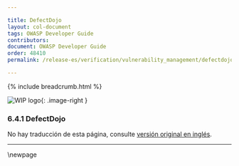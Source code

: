 ```yaml
---

title: DefectDojo
layout: col-document
tags: OWASP Developer Guide
contributors:
document: OWASP Developer Guide
order: 48410
permalink: /release-es/verification/vulnerability_management/defectdojo/

---
```


{% include breadcrumb.html %}

<style type="text/css">
.image-right {
  height: 180px;
  display: block;
  margin-left: auto;
  margin-right: auto;
  float: right;
}
</style>

![WIP logo](../../../assets/images/dg_wip.png "Trabajo en curso"){: .image-right }

### 6.4.1 DefectDojo

No hay traducción de esta página, consulte [versión original en inglés][release080401].

----

[release080401]: https://github.com/OWASP/www-project-developer-guide/blob/main/release/08-verification/04-vulnerability-management/01-defectdojo.md

\newpage

